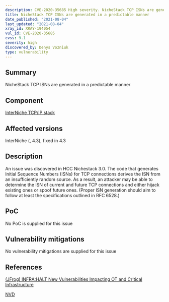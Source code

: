 ```yaml
---
description: CVE-2020-35685 High severity. NicheStack TCP ISNs are generated in a predictable manner
title: NicheStack TCP ISNs are generated in a predictable manner
date_published: "2021-08-04"
last_updated: "2021-08-04"
xray_id: XRAY-194054
vul_id: CVE-2020-35685
cvss: 9.1
severity: high
discovered_by: Denys Vozniuk
type: vulnerability
---
```

## Summary
NicheStack TCP ISNs are generated in a predictable manner

## Component

[InterNiche TCP/IP stack](https://www.hcc-embedded.com/products/networking/tcpip-applications)

## Affected versions

InterNiche (, 4.3), fixed in 4.3

## Description

An issue was discovered in HCC Nichestack 3.0. The code that generates Initial Sequence Numbers (ISNs) for TCP connections derives the ISN from an insufficiently random source. As a result, an attacker may be able to determine the ISN of current and future TCP connections and either hijack existing ones or spoof future ones. (Proper ISN generation should aim to follow at least the specifications outlined in RFC 6528.)

## PoC

No PoC is supplied for this issue

## Vulnerability mitigations

No vulnerability mitigations are supplied for this issue

## References

[(JFrog) INFRA:HALT New Vulnerabilities Impacting OT and Critical Infrastructure](https://jfrog.com/blog/infrahalt-14-new-security-vulnerabilities-found-in-nichestack/)

[NVD](https://nvd.nist.gov/vuln/detail/CVE-2020-35685)